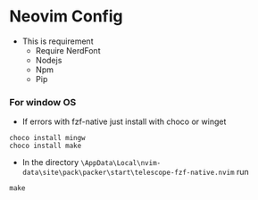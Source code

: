 # Neovim Config

- This is requirement
  - Require NerdFont
  - Nodejs
  - Npm
  - Pip


### For window OS
- If errors with fzf-native just install with choco or winget

```
choco install mingw
choco install make
```
- In the directory ```\AppData\Local\nvim-data\site\pack\packer\start\telescope-fzf-native.nvim``` run 
```
make
```
